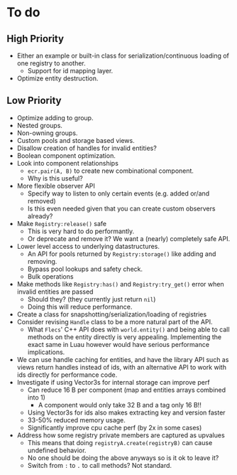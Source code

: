 # To do

## High Priority

- Either an example or built-in class for serialization/continuous loading of one registry to another.
  - Support for id mapping layer.
- Optimize entity destruction.

## Low Priority

- Optimize adding to group.
- Nested groups.
- Non-owning groups.
- Custom pools and storage based views.
- Disallow creation of handles for invalid entities?
- Boolean component optimization.
- Look into component relationships
  - `ecr.pair(A, B)` to create new combinational component.
  - Why is this useful?
- More flexible observer API
  - Specify way to listen to only certain events (e.g. added or/and removed)
  - Is this even needed given that you can create custom observers already?
- Make `Registry:release()` safe
  - This is very hard to do performantly.
  - Or deprecate and remove it? We want a (nearly) completely safe API.
- Lower level access to underlying datastructures.
  - An API for pools returned by `Registry:storage()` like adding and removing.
  - Bypass pool lookups and safety check.
  - Bulk operations
- Make methods like `Registry:has()` and `Registry:try_get()` error when invalid entities are passed
  - Should they? (they currently just return `nil`)
  - Doing this will reduce performance.
- Create a class for snapshotting/serialization/loading of registries
- Consider revising `Handle` class to be a more natural part of the API.
  - What `Flecs`' C++ API does with `world.entity()` and being able to call
    methods on the entity directly is very appealing. Implementing the exact same
    in Luau however would have serious performance implications.
- We can use handle caching for entities, and have the library API such as views
  return handles instead of ids, with an alternative API to work with ids
  directly for performance code.
- Investigate if using Vector3s for internal storage can improve perf
  - Can reduce 16 B per component (map and entities arrays combined into 1)
    - A component would only take 32 B and a tag only 16 B!!
  - Using Vector3s for ids also makes extracting key and version faster
  - 33-50% reduced memory usage.
  - Significantly improve cpu cache perf (by 2x in some cases)
- Address how some registry private members are captured as upvalues
  - This means that doing `registryA.create(registryB)` can cause undefined behavior.
  - No one should be doing the above anyways so is it ok to leave it?
  - Switch from `:` to `.` to call methods? Not standard.
